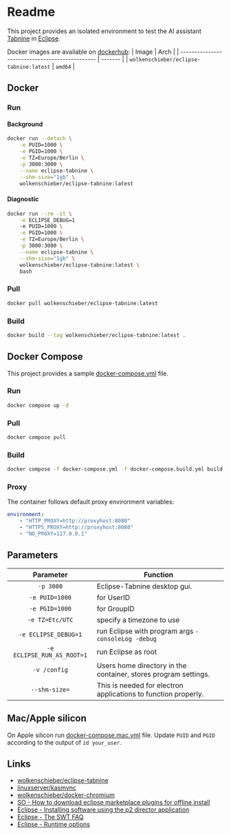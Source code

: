 # Readme

This project provides an isolated environment to test the AI assistant [Tabnine](https://www.tabnine.com/) in [Eclipse](https://www.eclipse.org/). 

Docker images are available on [dockerhub](https://hub.docker.com/r/wolkenschieber/eclipse-tabnine):
| Image                                           | Arch    |
| ----------------------------------------------- | ------- |
| `wolkenschieber/eclipse-tabnine:latest`         | `amd64` |

## Docker

### Run 

#### Background

```sh
docker run --detach \
    -e PUID=1000 \
    -e PGID=1000 \
    -e TZ=Europe/Berlin \
    -p 3000:3000 \
    --name eclipse-tabnine \
    --shm-size="1gb" \
    wolkenschieber/eclipse-tabnine:latest
```
#### Diagnostic

```sh
docker run --rm -it \
    -e ECLIPSE_DEBUG=1
    -e PUID=1000 \
    -e PGID=1000 \
    -e TZ=Europe/Berlin \
    -p 3000:3000 \
    --name eclipse-tabnine \
    --shm-size="1gb" \
    wolkenschieber/eclipse-tabnine:latest \
    bash
```
### Pull

```sh
docker pull wolkenschieber/eclipse-tabnine:latest
```
### Build

```sh
docker build --tag wolkenschieber/eclipse-tabnine:latest .
```

## Docker Compose

This project provides a sample [docker-compose.yml](https://github.com/wolkenschieber/eclipse-tabnine/blob/master/docker-compose.yml) file.

### Run

```sh
docker compose up -d
```
### Pull

```sh
docker compose pull
```
### Build

```sh
docker compose -f docker-compose.yml -f docker-compose.build.yml build
```
### Proxy

The container follows default proxy environment variables:
```yaml
environment:
    - "HTTP_PROXY=http://proxyhost:8080"
    - "HTTPS_PROXY=http://proxyhost:8080"      
    - "NO_PROXY=127.0.0.1"
```

## Parameters

| Parameter | Function |
| :----: | --- |
| `-p 3000` | Eclipse-Tabnine desktop gui. |
| `-e PUID=1000` | for UserID |
| `-e PGID=1000` | for GroupID |
| `-e TZ=Etc/UTC` | specify a timezone to use |
| `-e ECLIPSE_DEBUG=1` | run Eclipse with program args `-consoleLog -debug` |
| `-e ECLIPSE_RUN_AS_ROOT=1` | run Eclipse as root |
| `-v /config` | Users home directory in the container, stores program settings. |
| `--shm-size=` | This is needed for electron applications to function properly. |

## Mac/Apple silicon

On Apple silicon run [docker-compose.mac.yml](https://github.com/wolkenschieber/eclipse-tabnine/blob/master/docker-compose.mac.yml) file. Update `PUID` and `PGID` according to the output of `id your_user`.


## Links

* [wolkenschieber/eclipse-tabnine](https://hub.docker.com/r/wolkenschieber/eclipse-tabnine)
* [linuxserver/kasmvnc](https://github.com/linuxserver/docker-baseimage-kasmvnc)
* [wolkenschieber/docker-chromium](https://github.com/wolkenschieber/docker-chromium/tree/master)
* [SO - How to download eclipse marketplace plugins for offline install](https://stackoverflow.com/questions/70746838/how-to-download-eclipse-marketplace-plugins-for-offline-install)
* [Eclipse - Installing software using the p2 director application](https://help.eclipse.org/latest/index.jsp?topic=/org.eclipse.platform.doc.isv/guide/p2_director.html)
* [Eclipse - The SWT FAQ](https://www.eclipse.org/swt/faq.php#browserlinux)
* [Eclipse - Runtime options](https://help.eclipse.org/latest/index.jsp?topic=%2Forg.eclipse.platform.doc.isv%2Freference%2Fmisc%2Fruntime-options.html)
